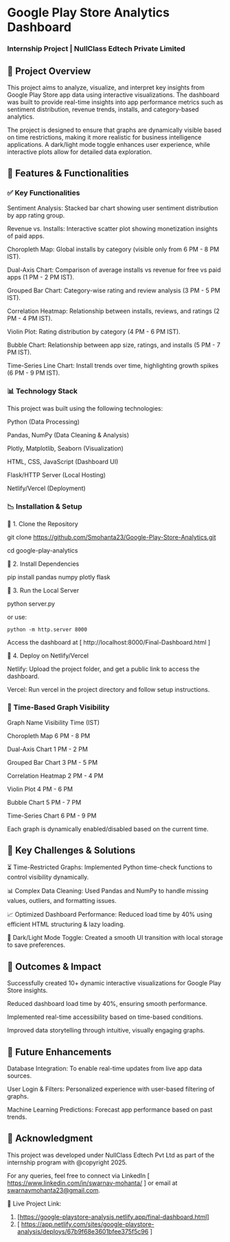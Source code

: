 # Google Play Store Analytics Dashboard 

### Internship Project | NullClass Edtech Private Limited

## 📌 Project Overview

This project aims to analyze, visualize, and interpret key insights from Google Play Store app data using interactive visualizations. The dashboard was built to provide real-time insights into app performance metrics such as sentiment distribution, revenue trends, installs, and category-based analytics.

The project is designed to ensure that graphs are dynamically visible based on time restrictions, making it more realistic for business intelligence applications. A dark/light mode toggle enhances user experience, while interactive plots allow for detailed data exploration.

## 🚀 Features & Functionalities

### ✅ Key Functionalities

Sentiment Analysis: Stacked bar chart showing user sentiment distribution by app rating group.

Revenue vs. Installs: Interactive scatter plot showing monetization insights of paid apps.

Choropleth Map: Global installs by category (visible only from 6 PM - 8 PM IST).

Dual-Axis Chart: Comparison of average installs vs revenue for free vs paid apps (1 PM - 2 PM IST).

Grouped Bar Chart: Category-wise rating and review analysis (3 PM - 5 PM IST).

Correlation Heatmap: Relationship between installs, reviews, and ratings (2 PM - 4 PM IST).

Violin Plot: Rating distribution by category (4 PM - 6 PM IST).

Bubble Chart: Relationship between app size, ratings, and installs (5 PM - 7 PM IST).

Time-Series Line Chart: Install trends over time, highlighting growth spikes (6 PM - 9 PM IST).

### 📊 Technology Stack

This project was built using the following technologies:

Python (Data Processing)

Pandas, NumPy (Data Cleaning & Analysis)

Plotly, Matplotlib, Seaborn (Visualization)

HTML, CSS, JavaScript (Dashboard UI)

Flask/HTTP Server (Local Hosting)

Netlify/Vercel (Deployment)

### 📉 Installation & Setup

🔹 1. Clone the Repository

git clone https://github.com/Smohanta23/Google-Play-Store-Analytics.git

cd google-play-analytics

🔹 2. Install Dependencies

pip install pandas numpy plotly flask

🔹 3. Run the Local Server

python server.py

or use:

```python -m http.server 8000 ```

Access the dashboard at [ http://localhost:8000/Final-Dashboard.html ]

🔹 4. Deploy on Netlify/Vercel

Netlify: Upload the project folder, and get a public link to access the dashboard.

Vercel: Run vercel in the project directory and follow setup instructions.

### 📅 Time-Based Graph Visibility

Graph Name           Visibility Time (IST)

Choropleth Map           6 PM - 8 PM

Dual-Axis Chart          1 PM - 2 PM

Grouped Bar Chart        3 PM - 5 PM

Correlation Heatmap      2 PM - 4 PM

Violin Plot              4 PM - 6 PM

Bubble Chart             5 PM - 7 PM

Time-Series Chart        6 PM - 9 PM

Each graph is dynamically enabled/disabled based on the current time.

## 💪 Key Challenges & Solutions

⏳ Time-Restricted Graphs: Implemented Python time-check functions to control visibility dynamically.

📊 Complex Data Cleaning: Used Pandas and NumPy to handle missing values, outliers, and formatting issues.

📈 Optimized Dashboard Performance: Reduced load time by 40% using efficient HTML structuring & lazy loading.

🎡 Dark/Light Mode Toggle: Created a smooth UI transition with local storage to save preferences.

## 📢 Outcomes & Impact

Successfully created 10+ dynamic interactive visualizations for Google Play Store insights.

Reduced dashboard load time by 40%, ensuring smooth performance.

Implemented real-time accessibility based on time-based conditions.

Improved data storytelling through intuitive, visually engaging graphs.

## 🎯 Future Enhancements

Database Integration: To enable real-time updates from live app data sources.

User Login & Filters: Personalized experience with user-based filtering of graphs.

Machine Learning Predictions: Forecast app performance based on past trends.

## 👤 Acknowledgment

This project was developed under NullClass Edtech Pvt Ltd as part of the internship program with @copyright 2025.

For any queries, feel free to connect via LinkedIn [ https://www.linkedin.com/in/swarnav-mohanta/ ] or email at swarnavmohanta23@gmail.com.

🚀 Live Project Link: 
1. [https://google-playstore-analysis.netlify.app/final-dashboard.html] 
2. [ https://app.netlify.com/sites/google-playstore-analysis/deploys/67b9f68e3601bfee375f5c96 ]
